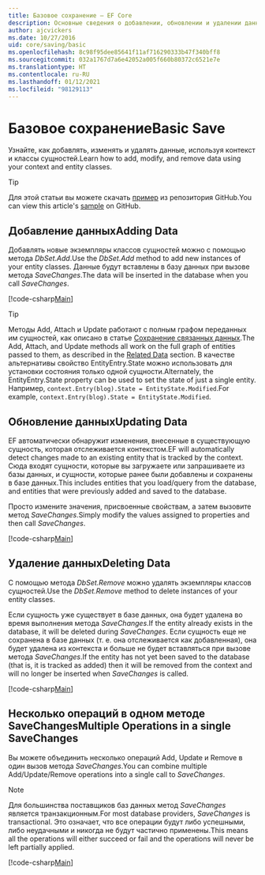 ```yaml
---
title: Базовое сохранение — EF Core
description: Основные сведения о добавлении, обновлении и удалении данных с помощью Entity Framework Core
author: ajcvickers
ms.date: 10/27/2016
uid: core/saving/basic
ms.openlocfilehash: 8c98f95dee85641f11af716290333b47f340bff8
ms.sourcegitcommit: 032a1767d7a6e42052a005f660b80372c6521e7e
ms.translationtype: HT
ms.contentlocale: ru-RU
ms.lasthandoff: 01/12/2021
ms.locfileid: "98129113"
---
```

# <a name="basic-save"></a><span data-ttu-id="83dfc-103">Базовое сохранение</span><span class="sxs-lookup"><span data-stu-id="83dfc-103">Basic Save</span></span>

<span data-ttu-id="83dfc-104">Узнайте, как добавлять, изменять и удалять данные, используя контекст и классы сущностей.</span><span class="sxs-lookup"><span data-stu-id="83dfc-104">Learn how to add, modify, and remove data using your context and entity classes.</span></span>

> [!TIP]
> <span data-ttu-id="83dfc-105">Для этой статьи вы можете скачать [пример](https://github.com/dotnet/EntityFramework.Docs/tree/master/samples/core/Saving/Basics/) из репозитория GitHub.</span><span class="sxs-lookup"><span data-stu-id="83dfc-105">You can view this article's [sample](https://github.com/dotnet/EntityFramework.Docs/tree/master/samples/core/Saving/Basics/) on GitHub.</span></span>

## <a name="adding-data"></a><span data-ttu-id="83dfc-106">Добавление данных</span><span class="sxs-lookup"><span data-stu-id="83dfc-106">Adding Data</span></span>

<span data-ttu-id="83dfc-107">Добавлять новые экземпляры классов сущностей можно с помощью метода *DbSet.Add*.</span><span class="sxs-lookup"><span data-stu-id="83dfc-107">Use the *DbSet.Add* method to add new instances of your entity classes.</span></span> <span data-ttu-id="83dfc-108">Данные будут вставлены в базу данных при вызове метода *SaveChanges*.</span><span class="sxs-lookup"><span data-stu-id="83dfc-108">The data will be inserted in the database when you call *SaveChanges*.</span></span>

[!code-csharp[Main](../../../samples/core/Saving/Basics/Sample.cs#Add)]

> [!TIP]
> <span data-ttu-id="83dfc-109">Методы Add, Attach и Update работают с полным графом переданных им сущностей, как описано в статье [Сохранение связанных данных](xref:core/saving/related-data).</span><span class="sxs-lookup"><span data-stu-id="83dfc-109">The Add, Attach, and Update methods all work on the full graph of entities passed to them, as described in the [Related Data](xref:core/saving/related-data) section.</span></span> <span data-ttu-id="83dfc-110">В качестве альтернативы свойство EntityEntry.State можно использовать для установки состояния только одной сущности.</span><span class="sxs-lookup"><span data-stu-id="83dfc-110">Alternately, the EntityEntry.State property can be used to set the state of just a single entity.</span></span> <span data-ttu-id="83dfc-111">Например, `context.Entry(blog).State = EntityState.Modified`.</span><span class="sxs-lookup"><span data-stu-id="83dfc-111">For example, `context.Entry(blog).State = EntityState.Modified`.</span></span>

## <a name="updating-data"></a><span data-ttu-id="83dfc-112">Обновление данных</span><span class="sxs-lookup"><span data-stu-id="83dfc-112">Updating Data</span></span>

<span data-ttu-id="83dfc-113">EF автоматически обнаружит изменения, внесенные в существующую сущность, которая отслеживается контекстом.</span><span class="sxs-lookup"><span data-stu-id="83dfc-113">EF will automatically detect changes made to an existing entity that is tracked by the context.</span></span> <span data-ttu-id="83dfc-114">Сюда входят сущности, которые вы загружаете или запрашиваете из базы данных, и сущности, которые ранее были добавлены и сохранены в базе данных.</span><span class="sxs-lookup"><span data-stu-id="83dfc-114">This includes entities that you load/query from the database, and entities that were previously added and saved to the database.</span></span>

<span data-ttu-id="83dfc-115">Просто измените значения, присвоенные свойствам, а затем вызовите метод *SaveChanges*.</span><span class="sxs-lookup"><span data-stu-id="83dfc-115">Simply modify the values assigned to properties and then call *SaveChanges*.</span></span>

[!code-csharp[Main](../../../samples/core/Saving/Basics/Sample.cs#Update)]

## <a name="deleting-data"></a><span data-ttu-id="83dfc-116">Удаление данных</span><span class="sxs-lookup"><span data-stu-id="83dfc-116">Deleting Data</span></span>

<span data-ttu-id="83dfc-117">С помощью метода *DbSet.Remove* можно удалять экземпляры классов сущностей.</span><span class="sxs-lookup"><span data-stu-id="83dfc-117">Use the *DbSet.Remove* method to delete instances of your entity classes.</span></span>

<span data-ttu-id="83dfc-118">Если сущность уже существует в базе данных, она будет удалена во время выполнения метода *SaveChanges*.</span><span class="sxs-lookup"><span data-stu-id="83dfc-118">If the entity already exists in the database, it will be deleted during *SaveChanges*.</span></span> <span data-ttu-id="83dfc-119">Если сущность еще не сохранена в базе данных (т. е. она отслеживается как добавленная), она будет удалена из контекста и больше не будет вставляться при вызове метода *SaveChanges*.</span><span class="sxs-lookup"><span data-stu-id="83dfc-119">If the entity has not yet been saved to the database (that is, it is tracked as added) then it will be removed from the context and will no longer be inserted when *SaveChanges* is called.</span></span>

[!code-csharp[Main](../../../samples/core/Saving/Basics/Sample.cs#Remove)]

## <a name="multiple-operations-in-a-single-savechanges"></a><span data-ttu-id="83dfc-120">Несколько операций в одном методе SaveChanges</span><span class="sxs-lookup"><span data-stu-id="83dfc-120">Multiple Operations in a single SaveChanges</span></span>

<span data-ttu-id="83dfc-121">Вы можете объединить несколько операций Add, Update и Remove в один вызов метода *SaveChanges*.</span><span class="sxs-lookup"><span data-stu-id="83dfc-121">You can combine multiple Add/Update/Remove operations into a single call to *SaveChanges*.</span></span>

> [!NOTE]
> <span data-ttu-id="83dfc-122">Для большинства поставщиков баз данных метод *SaveChanges* является транзакционным.</span><span class="sxs-lookup"><span data-stu-id="83dfc-122">For most database providers, *SaveChanges* is transactional.</span></span> <span data-ttu-id="83dfc-123">Это означает, что все операции будут либо успешными, либо неудачными и никогда не будут частично применены.</span><span class="sxs-lookup"><span data-stu-id="83dfc-123">This means  all the operations will either succeed or fail and the operations will never be left partially applied.</span></span>

[!code-csharp[Main](../../../samples/core/Saving/Basics/Sample.cs#MultipleOperations)]
